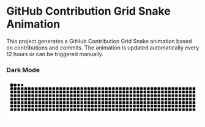 # GitHub Contribution Grid Snake Animation

This project generates a GitHub Contribution Grid Snake animation based on contributions and commits. The animation is updated automatically every 12 hours or can be triggered manually.

### Dark Mode
![GitHub Contribution Grid Snake Dark SVG](https://raw.githubusercontent.com/holic-x/holic-x/output/github-contribution-grid-snake-dark.svg)
